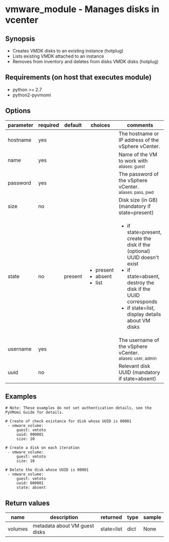 # vmware_module - Manages disks in vcenter

## Synopsis
* Creates VMDK disks to an existing instance (hotplug)
* Lists existing VMDK attached to an instance
* Removes from inventory and deletes from disks VMDK disks (hotplug)

## Requirements (on host that executes module)

* python >= 2.7
* python2-pyvmomi

## Options

| parameter      | required    | default | choices | comments             |
|----------------|-------------|---------|---------|----------------------|
| hostname       | yes         |         |         | The hostname or IP address of the vSphere vCenter. |
| name           | yes         |         |         | Name of the VM to work with<br/><div style="font-size:small;">aliases: guest</div>
| password       | yes         |         |         | The password of the vSphere vCenter.<br/><div style="font-size:small;">aliases: pass, pwd</div> |
| size           | no          |         |         | Disk size (in GB) (mandatory if state=present) |
| state          | no          | present | <ul><li>present</li><li>absent</li><li>list</li></ul> | <ul><li>if state=present, create the disk if the (optional) UUID doesn't exist</li><li>if state=absent, destroy the disk if the UUID corresponds</li><li>if state=list, display details about VM disks</li></ul> |
| username       | yes         |         |         | The username of the vSphere vCenter.<br/><div style="font-size:small;">aliases: user, admin</div> |
| uuid           | no         |         |         | Relevant disk UUID (mandatory if state=absent) |

## Examples

```
# Note: These examples do not set authentication details, see the PyVMomi Guide for details.

# Create of check existance for disk whose UUID is 00001
 - vmware_volume:
     guest: vmtoto
     uuid: 000001
     size: 10

# Create a disk on each iteration
 - vmware_volume:
     guest: vmtoto
     size: 10

# Delete the disk whose UUID is 00001
 - vmware_volume:
     guest: vmtoto
     uuid: 000001
     state: absent
```

## Return values

| name      | description    | returned | type | sample             |
|-----------|----------------|----------|------|--------------------|
| volumes   | metadata about VM guest disks | state=list | dict | None |




